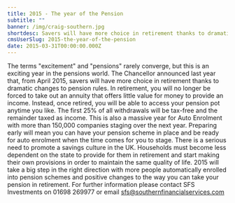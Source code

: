 ```yaml
---
title: 2015 - The year of the Pension
subtitle: ""
banner: /img/craig-southern.jpg
shortdesc: Savers will have more choice in retirement thanks to dramatic changes.
cmsUserSlug: 2015-the-year-of-the-pension
date: 2015-03-31T00:00:00.000Z
---
```


The terms "excitement" and "pensions" rarely converge, but this is an exciting year in the pensions world.
The Chancellor announced last year that, from April 2015, savers will have more choice in retirement thanks to dramatic changes to pension rules.
In retirement, you will no longer be forced to take out an annuity that offers little value for money to provide an income.
Instead, once retired, you will be able to access your pension pot anytime you like. The first 25% of all withdrawals will be tax-free and the remainder taxed as income.
This is also a massive year for Auto Enrolment with more than 150,000 companies staging over the next year.
Preparing early will mean you can have your pension scheme in place and be ready for auto enrolment when the time comes for you to stage.
There is a serious need to promote a savings culture in the UK.
Households must become less dependent on the state to provide for them in retirement and start making their own provisions in order to maintain the same quality of life.
2015 will take a big step in the right direction with more people automatically enrolled into pension schemes and positive changes to the way you can take your pension in retirement.
For further information please contact SFS Investments on 01698 269977 or email sfs@southernfinancialservices.com